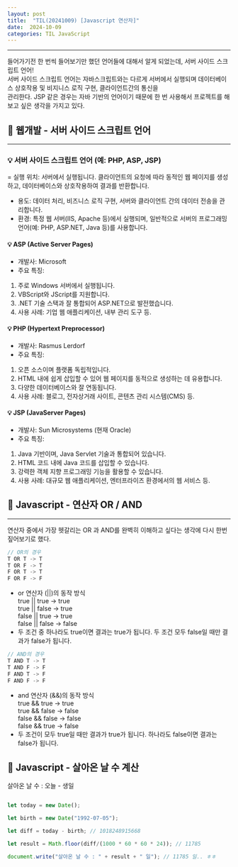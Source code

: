 ```yaml
---
layout: post
title:  "TIL(20241009) [Javascript 연산자]"
date:  2024-10-09
categories: TIL JavaScript
---
```


----------------------------------------------------------------------------

들어가기전 한 번씩 들어보기만 했던 언어들에 대해서 알게 되었는데,
서버 사이드 스크립트 언어! <br> 
서버 사이드 스크립트 언어는 자바스크립트와는 다르게 서버에서 실행되며 데이터베이스 상호작용 및 비지니스 로직 구현, 클라이언트간의 통신을<br>
관리한다. JSP 같은 경우는 자바 기반의 언어이기 때문에 한 번 사용해서 프로젝트를 해보고 싶은 생각을 가지고 있다.


## 📌 웹개발 - 서버 사이드 스크립트 언어
-------------------------------------------

### 💡 서버 사이드 스크립트 언어 (예: PHP, ASP, JSP)
= 실행 위치: 서버에서 실행됩니다. 클라이언트의 요청에 따라 동적인 웹 페이지를 생성하고, 데이터베이스와 상호작용하여 결과를 반환합니다.
- 용도: 데이터 처리, 비즈니스 로직 구현, 서버와 클라이언트 간의 데이터 전송을 관리합니다.
- 환경: 특정 웹 서버(IIS, Apache 등)에서 실행되며, 일반적으로 서버의 프로그래밍 언어(예: PHP, ASP.NET, Java 등)를 사용합니다.

#### 💡 ASP (Active Server Pages)
- 개발사: Microsoft
- 주요 특징:
1) 주로 Windows 서버에서 실행됩니다.
2) VBScript와 JScript를 지원합니다.
3) .NET 기술 스택과 잘 통합되어 ASP.NET으로 발전했습니다.
4) 사용 사례: 기업 웹 애플리케이션, 내부 관리 도구 등.

#### 💡 PHP (Hypertext Preprocessor)
- 개발사: Rasmus Lerdorf
- 주요 특징:
1) 오픈 소스이며 플랫폼 독립적입니다.
2) HTML 내에 쉽게 삽입할 수 있어 웹 페이지를 동적으로 생성하는 데 유용합니다.
3) 다양한 데이터베이스와 잘 연동됩니다.
4) 사용 사례: 블로그, 전자상거래 사이트, 콘텐츠 관리 시스템(CMS) 등.

#### 💡 JSP (JavaServer Pages)

- 개발사: Sun Microsystems (현재 Oracle)
- 주요 특징:
1) Java 기반이며, Java Servlet 기술과 통합되어 있습니다.
2) HTML 코드 내에 Java 코드를 삽입할 수 있습니다.
3) 강력한 객체 지향 프로그래밍 기능을 활용할 수 있습니다.
4) 사용 사례: 대규모 웹 애플리케이션, 엔터프라이즈 환경에서의 웹 서비스 등.


## 📌 Javascript - 연산자 OR / AND
-------------------------------------------

연산자 중에서 가장 헷갈리는 OR 과 AND를 완벽히 이해하고 싶다는 생각에
다시 한번 짚어보기로 했다.

```javascript
// OR의 경우
T OR T -> T
T OR F -> T
F OR T -> T
F OR F -> F
```

- or 연산자 (||)의 동작 방식<br>
true || true → true<br>
true || false → true<br>
false || true → true<br>
false || false → false<br>
- 두 조건 중 하나라도 true이면 결과는 true가 됩니다. 두 조건 모두 false일 때만 결과가 false가 됩니다.

```javascript
// AND의 경우
T AND T -> T
T AND F -> F
F AND T -> F
F AND F -> F
```

- and 연산자 (&&)의 동작 방식<br>
true && true → true<br>
true && false → false<br>
false && false → false<br>
false && true → false<br>
- 두 조건이 모두 true일 때만 결과가 true가 됩니다. 하나라도 false이면 결과는 false가 됩니다.

## 📌 Javascript - 살아온 날 수 계산

살아온 날 수 : 오늘 - 생일 

```javascript

let today = new Date();

let birth = new Date("1992-07-05");

let diff = today - birth; // 1018248915668

let result = Math.floor(diff/(1000 * 60 * 60 * 24)); // 11785

document.write("살아온 날 수 : " + result + " 일"); // 11785 일.. ㅎㅎ

```